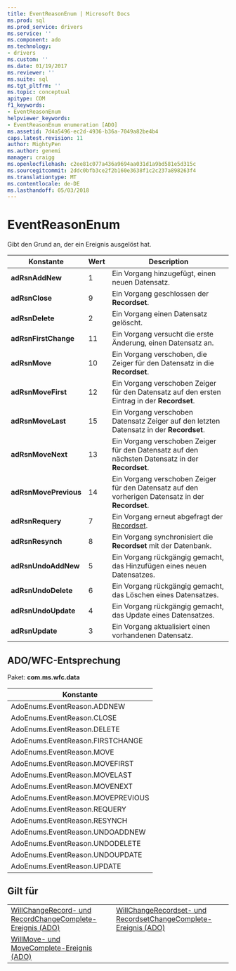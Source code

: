 ```yaml
---
title: EventReasonEnum | Microsoft Docs
ms.prod: sql
ms.prod_service: drivers
ms.service: ''
ms.component: ado
ms.technology:
- drivers
ms.custom: ''
ms.date: 01/19/2017
ms.reviewer: ''
ms.suite: sql
ms.tgt_pltfrm: ''
ms.topic: conceptual
apitype: COM
f1_keywords:
- EventReasonEnum
helpviewer_keywords:
- EventReasonEnum enumeration [ADO]
ms.assetid: 7d4a5496-ec2d-4936-b36a-7049a82be4b4
caps.latest.revision: 11
author: MightyPen
ms.author: genemi
manager: craigg
ms.openlocfilehash: c2ee81c077a436a9694aa031d1a9bd581e5d315c
ms.sourcegitcommit: 2ddc0bfb3ce2f2b160e3638f1c2c237a898263f4
ms.translationtype: MT
ms.contentlocale: de-DE
ms.lasthandoff: 05/03/2018
---
```

# <a name="eventreasonenum"></a>EventReasonEnum
Gibt den Grund an, der ein Ereignis ausgelöst hat.  
  
|Konstante|Wert|Description|  
|--------------|-----------|-----------------|  
|**adRsnAddNew**|1|Ein Vorgang hinzugefügt, einen neuen Datensatz.|  
|**adRsnClose**|9|Ein Vorgang geschlossen der **Recordset**.|  
|**adRsnDelete**|2|Ein Vorgang einen Datensatz gelöscht.|  
|**adRsnFirstChange**|11|Ein Vorgang versucht die erste Änderung, einen Datensatz an.|  
|**adRsnMove**|10|Ein Vorgang verschoben, die Zeiger für den Datensatz in die **Recordset**.|  
|**adRsnMoveFirst**|12|Ein Vorgang verschoben Zeiger für den Datensatz auf den ersten Eintrag in der **Recordset**.|  
|**adRsnMoveLast**|15|Ein Vorgang verschoben Datensatz Zeiger auf den letzten Datensatz in der **Recordset**.|  
|**adRsnMoveNext**|13|Ein Vorgang verschoben Zeiger für den Datensatz auf den nächsten Datensatz in der **Recordset**.|  
|**adRsnMovePrevious**|14|Ein Vorgang verschoben Zeiger für den Datensatz auf den vorherigen Datensatz in der **Recordset**.|  
|**adRsnRequery**|7|Ein Vorgang erneut abgefragt der [Recordset](../../../ado/reference/ado-api/recordset-object-ado.md).|  
|**adRsnResynch**|8|Ein Vorgang synchronisiert die **Recordset** mit der Datenbank.|  
|**adRsnUndoAddNew**|5|Ein Vorgang rückgängig gemacht, das Hinzufügen eines neuen Datensatzes.|  
|**adRsnUndoDelete**|6|Ein Vorgang rückgängig gemacht, das Löschen eines Datensatzes.|  
|**adRsnUndoUpdate**|4|Ein Vorgang rückgängig gemacht, das Update eines Datensatzes.|  
|**adRsnUpdate**|3|Ein Vorgang aktualisiert einen vorhandenen Datensatz.|  
  
## <a name="adowfc-equivalent"></a>ADO/WFC-Entsprechung  
 Paket: **com.ms.wfc.data**  
  
|Konstante|  
|--------------|  
|AdoEnums.EventReason.ADDNEW|  
|AdoEnums.EventReason.CLOSE|  
|AdoEnums.EventReason.DELETE|  
|AdoEnums.EventReason.FIRSTCHANGE|  
|AdoEnums.EventReason.MOVE|  
|AdoEnums.EventReason.MOVEFIRST|  
|AdoEnums.EventReason.MOVELAST|  
|AdoEnums.EventReason.MOVENEXT|  
|AdoEnums.EventReason.MOVEPREVIOUS|  
|AdoEnums.EventReason.REQUERY|  
|AdoEnums.EventReason.RESYNCH|  
|AdoEnums.EventReason.UNDOADDNEW|  
|AdoEnums.EventReason.UNDODELETE|  
|AdoEnums.EventReason.UNDOUPDATE|  
|AdoEnums.EventReason.UPDATE|  
  
## <a name="applies-to"></a>Gilt für  
  
|||  
|-|-|  
|[WillChangeRecord- und RecordChangeComplete-Ereignis (ADO)](../../../ado/reference/ado-api/willchangerecord-and-recordchangecomplete-events-ado.md)|[WillChangeRecordset- und RecordsetChangeComplete-Ereignis (ADO)](../../../ado/reference/ado-api/willchangerecordset-and-recordsetchangecomplete-events-ado.md)|  
|[WillMove- und MoveComplete-Ereignis (ADO)](../../../ado/reference/ado-api/willmove-and-movecomplete-events-ado.md)||
